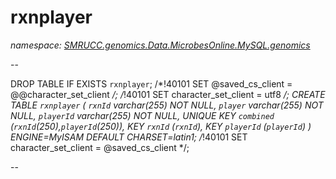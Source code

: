 ﻿# rxnplayer
_namespace: [SMRUCC.genomics.Data.MicrobesOnline.MySQL.genomics](./index.md)_

--
 
 DROP TABLE IF EXISTS `rxnplayer`;
 /*!40101 SET @saved_cs_client = @@character_set_client */;
 /*!40101 SET character_set_client = utf8 */;
 CREATE TABLE `rxnplayer` (
 `rxnId` varchar(255) NOT NULL,
 `player` varchar(255) NOT NULL,
 `playerId` varchar(255) NOT NULL,
 UNIQUE KEY `combined` (`rxnId`(250),`playerId`(250)),
 KEY `rxnId` (`rxnId`),
 KEY `playerId` (`playerId`)
 ) ENGINE=MyISAM DEFAULT CHARSET=latin1;
 /*!40101 SET character_set_client = @saved_cs_client */;
 
 
 --




